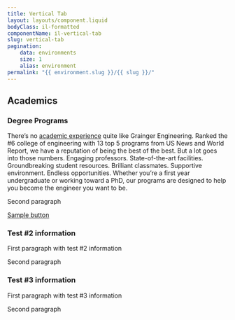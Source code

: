 ```yaml
---
title: Vertical Tab
layout: layouts/component.liquid
bodyClass: il-formatted
componentName: il-vertical-tab
slug: vertical-tab
pagination:
    data: environments
    size: 1
    alias: environment
permalink: "{{ environment.slug }}/{{ slug }}/"
---
```

<div class="template-information" data-name="default">
<h2 slot="title">Academics</h2>
    <il-vertical-tab-panel>
        <h3 slot="header">Degree Programs</h3>
        <p>There’s no <a href="#">academic experience</a> quite like Grainger Engineering. Ranked the #6 college of engineering with 13 top 5 programs from US News and World Report, we have a reputation of being the best of the best. But a lot goes into those numbers. Engaging professors. State-of-the-art facilities. Groundbreaking student resources. Brilliant classmates. Supportive environment. Endless opportunities. Whether you’re a first year undergraduate or working toward a PhD, our programs are designed to help you become the engineer you want to be.</p>
        <p>Second paragraph</p>
        <p><a href="#" class="il-button">Sample button</a></p>
    </il-vertical-tab-panel>
    <il-vertical-tab-panel>
        <h3 slot="header">Test #2 information</h3>
        <p>First paragraph with test #2 information</p>
        <p>Second paragraph</p>
    </il-vertical-tab-panel>
    <il-vertical-tab-panel>
        <h3 slot="header">Test #3 information</h3>
        <p>First paragraph with test #3 information</p>
        <p>Second paragraph</p>
    </il-vertical-tab-panel>
</div>


